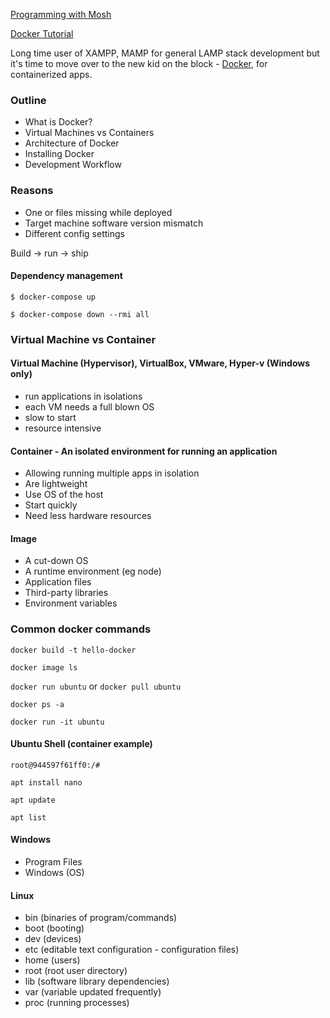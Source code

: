 
[Programming with Mosh](https://www.youtube.com/c/programmingwithmosh)

[Docker Tutorial](https://www.youtube.com/watch?v=pTFZFxd4hOI)

Long time user of XAMPP, MAMP for general LAMP stack development but it's time to move over to the new kid on the block - [Docker](https://www.docker.com/get-started/), for containerized apps.

### Outline
- What is Docker?
- Virtual Machines vs Containers
- Architecture of Docker
- Installing Docker
- Development Workflow

### Reasons
- One or files missing while deployed
- Target machine software version mismatch
- Different config settings 

Build -> run -> ship

#### Dependency management

``` $ docker-compose up ```

``` $ docker-compose down --rmi all ```

### Virtual Machine vs Container 

#### Virtual Machine (Hypervisor), VirtualBox, VMware, Hyper-v (Windows only)
- run applications in isolations
- each VM needs a full blown OS
- slow to start
- resource intensive

#### Container - An isolated environment for running an application
- Allowing running multiple apps in isolation
- Are lightweight
- Use OS of the host
- Start quickly
- Need less hardware resources

#### Image
- A cut-down OS
- A runtime environment (eg node)
- Application files
- Third-party libraries
- Environment variables

### Common docker commands

``` docker build -t hello-docker ```

``` docker image ls ```

``` docker run ubuntu ``` or ``` docker pull ubuntu ```

``` docker ps -a ```

``` docker run -it ubuntu ```

#### Ubuntu Shell (container example)

``` root@944597f61ff0:/# ```

``` apt install nano ```

``` apt update ```

``` apt list ```

#### Windows
 - Program Files
 - Windows (OS)

 #### Linux 
 - bin (binaries of program/commands)
 - boot (booting)
 - dev (devices)
 - etc (editable text configuration - configuration files)
 - home (users)
 - root (root user directory)
 - lib (software library dependencies)
 - var (variable updated frequently)
 - proc (running processes)

